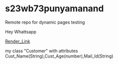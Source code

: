 # s23wb73punyamanand
Remote repo for dynamic pages testing

Hey Whattsapp

[Render_Link](https://s23db73punyamanand.onrender.com)

my class "Customer"  with attributes Cust_Name(String),Cust_Age(number),Mail_Id(String)
